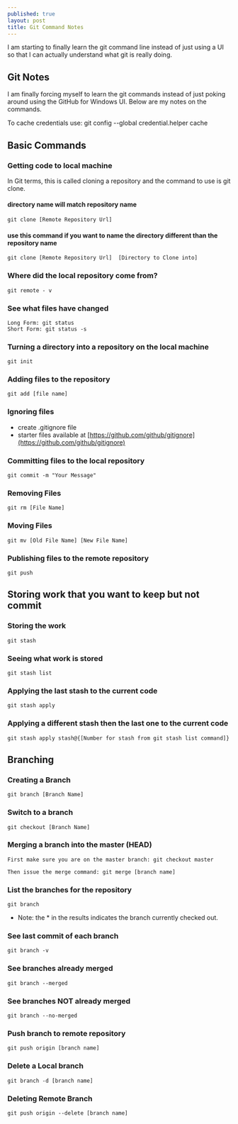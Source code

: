 ```yaml
---
published: true
layout: post
title: Git Command Notes
---
```


I am starting to finally learn the git command line instead of just using a UI so that I can actually understand what git is really doing.

## Git Notes

I am finally forcing myself to learn the git commands instead of just poking around using the GitHub for Windows UI.  Below are my notes on the commands.

To cache credentials use:  git config --global credential.helper cache
## Basic Commands

### Getting code to local machine

In Git terms, this is called cloning a repository and the command to use is git clone.  

#### directory name will match repository name

	git clone [Remote Repository Url]  
    
#### use this command if you want to name the directory different than the repository name

	git clone [Remote Repository Url]  [Directory to Clone into]
    
### Where did the local repository come from?


	git remote - v

### See what files have changed


	Long Form: git status  
	Short Form: git status -s


### Turning a directory into a repository on the local machine

	git init
    
### Adding files to the repository

	git add [file name]

### Ignoring files

- create .gitignore file 
- starter files available at [https://github.com/github/gitignore](https://github.com/github/gitignore)

  
### Committing files to the local repository

	git commit -m "Your Message"
  
### Removing Files
  
	git rm [File Name]
  
### Moving Files
  
	git mv [Old File Name] [New File Name]
  
### Publishing files to the remote repository
  
	git push
  
## Storing work that you want to keep but not commit
  
### Storing the work
  
	git stash
  
### Seeing what work is stored
	
	git stash list
  
### Applying the last stash to the current code

	git stash apply
  
### Applying a different stash then the last one to the current code
	
	git stash apply stash@{[Number for stash from git stash list command]}
  
## Branching
  
### Creating a Branch
  
	git branch [Branch Name]
  
### Switch to a branch
  
	git checkout [Branch Name]
  
### Merging a branch into the master (HEAD)
  
	First make sure you are on the master branch: git checkout master
  
	Then issue the merge command: git merge [branch name]
  
### List the branches for the repository
  
	git branch
  
  - Note: the * in the results indicates the branch currently checked out. 
  
  
### See last commit of each branch
  
	git branch -v 
  
### See branches already merged
  
	git branch --merged
  
### See branches NOT already merged
  
	git branch --no-merged
  
### Push branch to remote repository
	
	git push origin [branch name]
  
### Delete a Local branch
	
	git branch -d [branch name]


### Deleting Remote Branch
	git push origin --delete [branch name]
